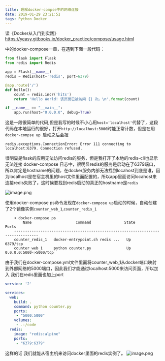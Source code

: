 ```yaml
---
title: 理解docker-compse中的网络连接
date: 2019-01-29 23:21:51
tags: Python Docker
---
```


读《Docker从入门到实践》
https://yeasy.gitbooks.io/docker_practice/compose/usage.html

中的docker-compose一章，在遇到下面一段代码：

```python
from flask import Flask
from redis import Redis

app = Flask(__name__)
redis = Redis(host='redis', port=6379)

@app.route('/')
def hello():
    count = redis.incr('hits')
    return 'Hello World! 该页面已被访问 {} 次。\n'.format(count)

if __name__ == "__main__":
    app.run(host="0.0.0.0", debug=True)
```
<!--more -->
这是一段很简单的代码,但是我写的时候不小心用`host='localhost'`代替了，这段代码在本地运行的很好，打开`http://localhost:5000`时能正常计数，但是在用`docker-compse up `启动之后会报

    redis.exceptions.ConnectionError: Error 111 connecting to localhost:6379. Connection refused.

很明显是flask的应用无法访问redis的服务，但是我打开了本地的redis-cli也显示无法连接
docker-compose 日志中，很明显redis的服务是启动在了6379端口，所以肯定是hostname的问题，在docker服务内部无法找到locahost到底是谁，因为localhost是在宿主机里的host文件里面配置的，所以app里面访问locahost来连接redis失败了，这时候要找到redis启动的真正的hostname是`redis`

![image.png](https://upload-images.jianshu.io/upload_images/170138-740aca67e7fc893b.png?imageMogr2/auto-orient/strip%7CimageView2/2/w/1240)

使用docker-compose ps命令发现在`docker-compose up`启动的时候，自动创建了2个镜像实例`counter_web_1`,`counter_redis_1`
```shell
    ➜ docker-compose ps
        Name                    Command               State           Ports
    ---------------------------------------------------------------------------------
    counter_redis_1   docker-entrypoint.sh redis ...   Up      6379/tcp
    counter_web_1     python counter.py                Up      0.0.0.0:5000->5000/tcp
```

由于我们在docker-compose.yml文件里面将counter_web_1从docker端口映射到外部网络的5000端口，因此我们才能通过localhost:5000来访问页面，所以加入
我们在redis里面也加上port

```yml
version: '2'

services:
  web:
    build: .
    command: python counter.py
    ports:
     - "5000:5000"
    volumes:
     - .:/code
  redis:
    image: "redis:alpine"
    ports:
     - "6379:6379"
```
这样的话 我们就能从宿主机来访问docker里面的redis实例了。
![image.png](https://upload-images.jianshu.io/upload_images/170138-57183c67645b46e6.png?imageMogr2/auto-orient/strip%7CimageView2/2/w/1240)



